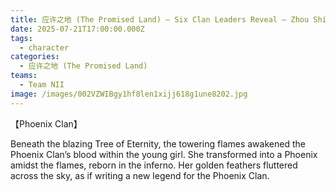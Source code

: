 ```yaml
---
title: 应许之地 (The Promised Land) — Six Clan Leaders Reveal — Zhou Shiyu (Phoenix Clan)
date: 2025-07-21T17:00:00.000Z
tags:
  - character
categories:
  - 应许之地 (The Promised Land)
teams:
  - Team NII
image: /images/002VZWIBgy1hf8len1xijj618g1une8202.jpg
---
```


【Phoenix Clan】

Beneath the blazing Tree of Eternity, the towering flames awakened the Phoenix Clan’s blood within the young girl. She transformed into a Phoenix amidst the flames, reborn in the inferno. Her golden feathers fluttered across the sky, as if writing a new legend for the Phoenix Clan.
